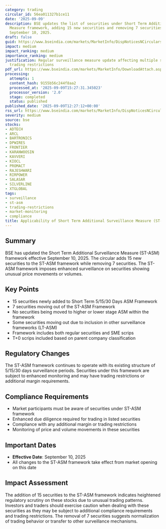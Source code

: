 ```yaml
---
category: trading
circular_id: 56ea011327b1ce11
date: '2025-09-09'
description: BSE updates the list of securities under Short Term Additional Surveillance
  Measure framework, adding 15 new securities and removing 7 securities effective
  September 10, 2025.
draft: false
guid: https://www.bseindia.com/markets/MarketInfo/DispNoticesNCirculars.aspx?Noticeid={1D7AFD40-98C2-4F20-8138-3FF1AAC44AB6}&noticeno=20250909-52&dt=09/09/2025&icount=52&totcount=67&flag=0
impact: medium
impact_ranking: medium
importance_ranking: medium
justification: Regular surveillance measure update affecting multiple securities with
  trading restrictions
pdf_url: https://www.bseindia.com/markets/MarketInfo/DownloadAttach.aspx?id=20250909-52&attachedId=0b79ea63-0d1f-4fd1-b385-5d5b31017b9b
processing:
  attempts: 1
  content_hash: 9155b56c244f8aa2
  processed_at: '2025-09-09T15:27:31.345023'
  processor_version: '2.0'
  stage: completed
  status: published
published_date: '2025-09-09T12:27:12+00:00'
rss_url: https://www.bseindia.com/markets/MarketInfo/DispNoticesNCirculars.aspx?Noticeid={1D7AFD40-98C2-4F20-8138-3FF1AAC44AB6}&noticeno=20250909-52&dt=09/09/2025&icount=52&totcount=67&flag=0
severity: medium
source: bse
stocks:
- ADTECH
- ARCL
- BARTRONICS
- DPWIRES
- FRONTIER
- KARANWOOSIN
- KAVVERI
- KIOCL
- PROMACT
- RAJESHWARI
- RIRPOWER
- SALASAR
- SILVERLINE
- XTGLOBAL
tags:
- surveillance
- st-asm
- trading-restrictions
- market-monitoring
- compliance
title: Applicability of Short Term Additional Surveillance Measure (ST-ASM)
---
```


## Summary

BSE has updated the Short Term Additional Surveillance Measure (ST-ASM) framework effective September 10, 2025. The circular adds 15 new securities to the ST-ASM framework while removing 7 securities. The ST-ASM framework imposes enhanced surveillance on securities showing unusual price movements or volumes.

## Key Points

- 15 securities newly added to Short Term 5/15/30 Days ASM Framework
- 7 securities moving out of the ST-ASM Framework
- No securities being moved to higher or lower stage ASM within the framework
- Some securities moving out due to inclusion in other surveillance frameworks (LT-ASM)
- Framework includes both regular securities and SME scrips
- T+0 scrips included based on parent company classification

## Regulatory Changes

The ST-ASM framework continues to operate with its existing structure of 5/15/30 days surveillance periods. Securities under this framework are subject to enhanced monitoring and may have trading restrictions or additional margin requirements.

## Compliance Requirements

- Market participants must be aware of securities under ST-ASM framework
- Enhanced due diligence required for trading in listed securities
- Compliance with any additional margin or trading restrictions
- Monitoring of price and volume movements in these securities

## Important Dates

- **Effective Date**: September 10, 2025
- All changes to the ST-ASM framework take effect from market opening on this date

## Impact Assessment

The addition of 15 securities to the ST-ASM framework indicates heightened regulatory scrutiny on these stocks due to unusual trading patterns. Investors and traders should exercise caution when dealing with these securities as they may be subject to additional compliance requirements and trading restrictions. The removal of 7 securities suggests normalization of trading behavior or transfer to other surveillance mechanisms.